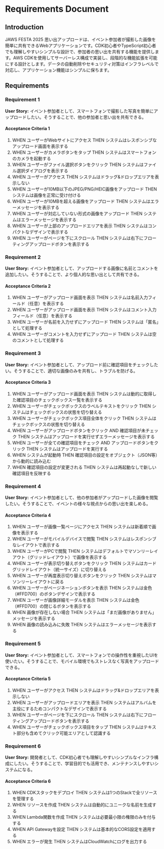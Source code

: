 # Requirements Document

## Introduction

JAWS FESTA 2025 思い出アップロードは、イベント参加者が撮影した画像を簡単に共有できるWebアプリケーションです。CDK初心者やTypeScript初心者でも理解しやすいシンプルな設計で、参加者の思い出を共有する機能を提供します。AWS CDKを使用してサーバーレス構成で実装し、段階的な機能拡張を可能にする設計とします。データの自動削除やセキュリティ対策はインフラレベルで対応し、アプリケーション機能はシンプルに保ちます。

## Requirements

### Requirement 1

**User Story:** イベント参加者として、スマートフォンで撮影した写真を簡単にアップロードしたい。そうすることで、他の参加者と思い出を共有できる。

#### Acceptance Criteria 1

1. WHEN ユーザーがWebサイトにアクセス THEN システムはレスポンシブなアップロード画面を表示する
2. WHEN ユーザーがカメラボタンをタップ THEN システムはスマートフォンのカメラを起動する
3. WHEN ユーザーがファイル選択ボタンをクリック THEN システムはファイル選択ダイアログを表示する
4. WHEN ユーザーがアクセス THEN システムはドラッグ&ドロップエリアを表示しない
5. WHEN ユーザーが10MB以下のJPEG/PNG/HEIC画像をアップロード THEN システムは画像を正常に受け付ける
6. WHEN ユーザーが10MBを超える画像をアップロード THEN システムはエラーメッセージを表示する
7. WHEN ユーザーが対応していない形式の画像をアップロード THEN システムはエラーメッセージを表示する
8. WHEN ユーザーが上部のアップロードエリアを表示 THEN システムはコンパクトなデザインで表示する
9. WHEN ユーザーがページを下にスクロール THEN システムは右下にフローティングアップロードボタンを表示する

### Requirement 2

**User Story:** イベント参加者として、アップロードする画像に名前とコメントを追加したい。そうすることで、より個人的な思い出として共有できる。

#### Acceptance Criteria 2

1. WHEN ユーザーがアップロード画面を表示 THEN システムは名前入力フィールド（任意）を表示する
2. WHEN ユーザーがアップロード画面を表示 THEN システムはコメント入力フィールド（任意）を表示する
3. WHEN ユーザーが名前を入力せずにアップロード THEN システムは「匿名」として処理する
4. WHEN ユーザーがコメントを入力せずにアップロード THEN システムは空のコメントとして処理する

### Requirement 3

**User Story:** イベント参加者として、アップロード前に確認項目をチェックしたい。そうすることで、適切な画像のみを共有し、トラブルを防げる。

#### Acceptance Criteria 3

1. WHEN ユーザーがアップロード画面を表示 THEN システムは動的に取得した確認項目のチェックボックス一覧を表示する
2. WHEN ユーザーがチェックボックスのラベルテキストをクリック THEN システムはチェックボックスの状態を切り替える
3. WHEN ユーザーがチェックボックス項目全体をクリック THEN システムはチェックボックスの状態を切り替える
4. WHEN ユーザーがアップロードボタンをクリック AND 確認項目が未チェック THEN システムはアップロードを実行せずエラーメッセージを表示する
5. WHEN ユーザーが全ての確認項目をチェック AND アップロードボタンをクリック THEN システムはアップロードを実行する
6. WHEN システムが起動時 THEN 確認項目の設定をオブジェクト（JSON等）から動的に読み込む
7. WHEN 確認項目の設定が変更される THEN システムは再起動なしで新しい確認項目を反映する

### Requirement 4

**User Story:** イベント参加者として、他の参加者がアップロードした画像を閲覧したい。そうすることで、イベントの様々な視点からの思い出を楽しめる。

#### Acceptance Criteria 4

1. WHEN ユーザーが画像一覧ページにアクセス THEN システムは新着順で画像を表示する
2. WHEN ユーザーがモバイルデバイスで閲覧 THEN システムはレスポンシブなレイアウトで表示する
3. WHEN ユーザーがPCで閲覧 THEN システムはデフォルトでマソンリーレイアウト（グリッドレイアウト）で画像を表示する
4. WHEN ユーザーが表示切り替えボタンをクリック THEN システムはカードグリッドレイアウト（統一サイズ）に切り替える
5. WHEN ユーザーが再度表示切り替えボタンをクリック THEN システムはマソンリーレイアウトに戻る
6. WHEN ユーザーがページネーションボタンを表示 THEN システムは金色（#FFD700）のボタンデザインで表示する
7. WHEN ユーザーが画像詳細モーダルを表示 THEN システムは金色（#FFD700）の閉じるボタンを表示する
8. WHEN 画像が存在しない場合 THEN システムは「まだ画像がありません」メッセージを表示する
9. WHEN 画像の読み込みに失敗 THEN システムはエラーメッセージを表示する

### Requirement 5

**User Story:** イベント参加者として、スマートフォンでの操作性を重視したUIを使いたい。そうすることで、モバイル環境でもストレスなく写真をアップロードできる。

#### Acceptance Criteria 5

1. WHEN ユーザーがアクセス THEN システムはドラッグ&ドロップエリアを表示しない
2. WHEN ユーザーがアップロードエリアを表示 THEN システムはアルバムを主役にするためコンパクトなデザインで表示する
3. WHEN ユーザーがページを下にスクロール THEN システムは右下にフローティングアップロードボタンを表示する
4. WHEN ユーザーがチェックボックス項目をタップ THEN システムはテキスト部分も含めてクリック可能エリアとして認識する

### Requirement 6

**User Story:** 開発者として、CDK初心者でも理解しやすいシンプルなインフラ構成にしたい。そうすることで、学習目的でも活用でき、メンテナンスしやすいシステムになる。

#### Acceptance Criteria 6

1. WHEN CDKスタックをデプロイ THEN システムは1つのStackで全リソースを管理する
2. WHEN リソースを作成 THEN システムは自動的にユニークな名前を生成する
3. WHEN Lambda関数を作成 THEN システムは必要最小限の権限のみを付与する
4. WHEN API Gatewayを設定 THEN システムは基本的なCORS設定を適用する
5. WHEN エラーが発生 THEN システムはCloudWatchにログを出力する